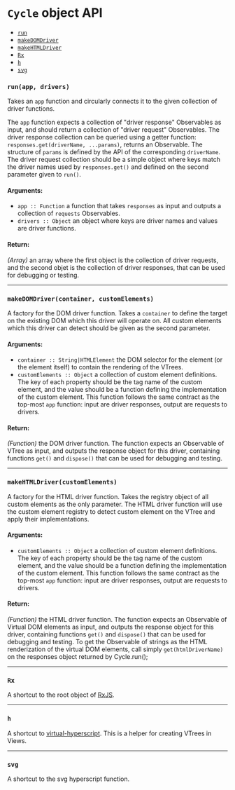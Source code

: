 
# `Cycle` object API

- [`run`](#run)
- [`makeDOMDriver`](#makeDOMDriver)
- [`makeHTMLDriver`](#makeHTMLDriver)
- [`Rx`](#Rx)
- [`h`](#h)
- [`svg`](#svg)

### <a id="run"></a> `run(app, drivers)`

Takes an `app` function and circularly connects it to the given collection
of driver functions.

The `app` function expects a collection of "driver response" Observables as
input, and should return a collection of "driver request" Observables.
The driver response collection can be queried using a getter function:
`responses.get(driverName, ...params)`, returns an Observable. The
structure of `params` is defined by the API of the corresponding
`driverName`. The driver request collection should be a simple object where
keys match the driver names used by `responses.get()` and defined on the
second parameter given to `run()`.

#### Arguments:

- `app :: Function` a function that takes `responses` as input and outputs a collection of `requests` Observables.
- `drivers :: Object` an object where keys are driver names and values are driver functions.

#### Return:

*(Array)* an array where the first object is the collection of driver requests, and the second objet is the collection of driver responses, that
can be used for debugging or testing.

- - -

### <a id="makeDOMDriver"></a> `makeDOMDriver(container, customElements)`

A factory for the DOM driver function. Takes a `container` to define the
target on the existing DOM which this driver will operate on. All custom
elements which this driver can detect should be given as the second
parameter.

#### Arguments:

- `container :: String|HTMLElement` the DOM selector for the element (or the element itself) to contain the rendering of the VTrees.
- `customElements :: Object` a collection of custom element definitions. The key of each property should be the tag name of the custom element, and the value should
be a function defining the implementation of the custom element. This
function follows the same contract as the top-most `app` function: input
are driver responses, output are requests to drivers.

#### Return:

*(Function)* the DOM driver function. The function expects an Observable of VTree as input, and outputs the response object for this
driver, containing functions `get()` and `dispose()` that can be used for
debugging and testing.

- - -

### <a id="makeHTMLDriver"></a> `makeHTMLDriver(customElements)`

A factory for the HTML driver function. Takes the registry object of all
custom elements as the only parameter. The HTML driver function will use
the custom element registry to detect custom element on the VTree and apply
their implementations.

#### Arguments:

- `customElements :: Object` a collection of custom element definitions. The key of each property should be the tag name of the custom element, and the value should
be a function defining the implementation of the custom element. This
function follows the same contract as the top-most `app` function: input
are driver responses, output are requests to drivers.

#### Return:

*(Function)* the HTML driver function. The function expects an Observable of Virtual DOM elements as input, and outputs the response
object for this driver, containing functions `get()` and `dispose()` that
can be used for debugging and testing. To get the Observable of strings as
the HTML renderization of the virtual DOM elements, call simply
`get(htmlDriverName)` on the responses object returned by Cycle.run();

- - -

### <a id="Rx"></a> `Rx`

A shortcut to the root object of
[RxJS](https://github.com/Reactive-Extensions/RxJS).

- - -

### <a id="h"></a> `h`

A shortcut to [virtual-hyperscript](
https://github.com/Matt-Esch/virtual-dom/tree/master/virtual-hyperscript).
This is a helper for creating VTrees in Views.

- - -

### <a id="svg"></a> `svg`

A shortcut to the svg hyperscript function.
